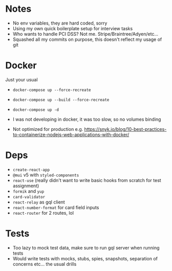 # Notes

- No env variables, they are hard coded, sorry
- Using my own quick boilerplate setup for interview tasks
- Who wants to handle PCI DSS? Not me. Stripe/Braintree/Adyen/etc...
- Squashed all my commits on purpose, this doesn't reflect my usage of git

# Docker

Just your usual

- `docker-compose up --force-recreate`
- `docker-compose up --build --force-recreate`
- `docker-compose up -d`

- I was not developing in docker, it was too slow, so no volumes binding
- Not optimized for production e.g. https://snyk.io/blog/10-best-practices-to-containerize-nodejs-web-applications-with-docker/

# Deps

- `create-react-app`
- `@mui` v5 with `styled-components`
- `react-use` (really didn't want to write basic hooks from scratch for test assignment)
- `formik` and `yup`
- `card-validator`
- `react-relay` as gql client
- `react-number-format` for card field inputs
- `react-router` for 2 routes, lol

# Tests

- Too lazy to mock test data, make sure to run gql server when running tests
- Would write tests with mocks, stubs, spies, snapshots, separation of concerns etc... the usual drills
